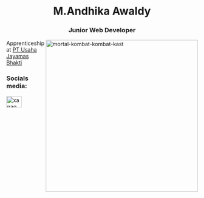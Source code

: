 <h1 align="center">M.Andhika Awaldy</h1>
<h3 align="center">Junior Web Developer</h3>
<img align="right" alt="mortal-kombat-kombat-kast" width="400" src="https://tenor.com/view/mortal-kombat-kombat-kast-2023-johnny-johnny-cage-gif-10393619527163142648"



Apprenticeship at [PT Usaha Jayamas Bhakti](https://usahajb.id/)

<h3 align="left">Socials media:</h3>
<p align="left">
<a href="https://www.instagram.com/maawaldy_" target="blank"><img align="center" src="https://raw.githubusercontent.com/rahuldkjain/github-profile-readme-generator/master/src/images/icons/Social/instagram.svg" alt="xanaqwerty" height="30" width="40" /></a>
</p>
